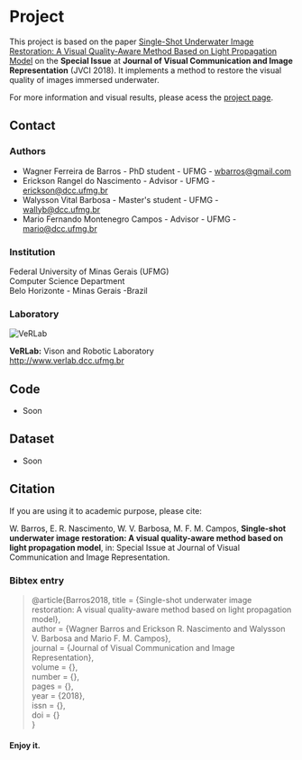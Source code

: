 # Project #

This project is based on the paper [Single-Shot Underwater Image Restoration: A Visual Quality-Aware Method Based on Light Propagation Model](https://www.verlab.dcc.ufmg.br/) on the **Special Issue** at **Journal of Visual Communication and Image Representation** (JVCI 2018). It implements a method to restore the visual quality of images immersed underwater.

For more information and visual results, please acess the [project page](http://www.verlab.dcc.ufmg.br/).

## Contact ##

### Authors ###

* Wagner Ferreira de Barros - PhD student - UFMG - wbarros@gmail.com
* Erickson Rangel do Nascimento - Advisor - UFMG - erickson@dcc.ufmg.br
* Walysson Vital Barbosa - Master's student - UFMG - wallyb@dcc.ufmg.br
* Mario Fernando Montenegro Campos - Advisor - UFMG - mario@dcc.ufmg.br


### Institution ###

Federal University of Minas Gerais (UFMG)  
Computer Science Department  
Belo Horizonte - Minas Gerais -Brazil 

### Laboratory ###

![VeRLab](https://www.dcc.ufmg.br/dcc/sites/default/files/public/verlab-logo.png)  

__VeRLab:__ Vison and Robotic Laboratory  
http://www.verlab.dcc.ufmg.br

## Code ##

* Soon

## Dataset ##

* Soon

## Citation ##

If you are using it to academic purpose, please cite: 

W. Barros, E. R. Nascimento, W. V. Barbosa, M. F. M. Campos, __Single-shot underwater image restoration: A visual quality-aware method based on light propagation model__, in: Special Issue at Journal of Visual Communication and Image Representation.

### Bibtex entry ###

> @article{Barros2018,
> title = {Single-shot underwater image restoration: A visual quality-aware method based on light propagation model},  
> author = {Wagner Barros and Erickson R. Nascimento and Walysson V. Barbosa and Mario F. M. Campos},  
> journal = {Journal of Visual Communication and Image Representation},  
> volume = {},  
> number = {},  
> pages = {},  
> year = {2018},  
> issn = {},  
> doi = {}  
> }

#### Enjoy it. ####
